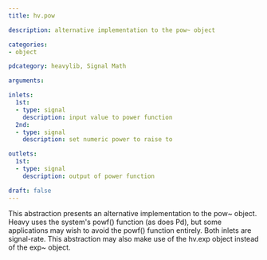 ```yaml
---
title: hv.pow

description: alternative implementation to the pow~ object

categories:
- object

pdcategory: heavylib, Signal Math

arguments:

inlets:
  1st:
  - type: signal
    description: input value to power function
  2nd:
  - type: signal
    description: set numeric power to raise to

outlets:
  1st:
  - type: signal
    description: output of power function

draft: false
---
```

This abstraction presents an alternative implementation to the pow~ object. Heavy uses the system's powf() function (as does Pd), but some applications may wish to avoid the powf() function entirely. Both inlets are signal-rate. This abstraction may also make use of the hv.exp object instead of the exp~ object.

